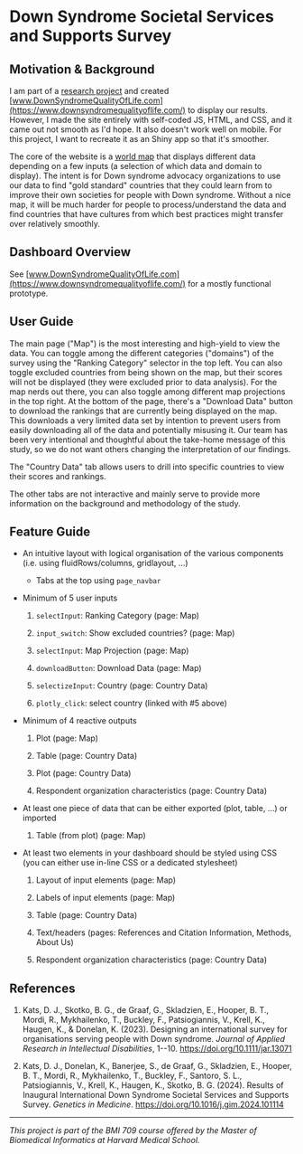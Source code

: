 # Down Syndrome Societal Services and Supports Survey

## Motivation & Background

I am part of a [research project](https://doi.org/10.1016/j.gim.2024.101114) and created [www.DownSyndromeQualityOfLife.com](https://www.downsyndromequalityoflife.com/) to display our results. However, I made the site entirely with self-coded JS, HTML, and CSS, and it came out not smooth as I'd hope. It also doesn't work well on mobile. For this project, I want to recreate it as an Shiny app so that it's smoother.

The core of the website is a [world map](https://www.downsyndromequalityoflife.com/map.html) that displays different data depending on a few inputs (a selection of which data and domain to display). The intent is for Down syndrome advocacy organizations to use our data to find "gold standard" countries that they could learn from to improve their own societies for people with Down syndrome. Without a nice map, it will be much harder for people to process/understand the data and find countries that have cultures from which best practices might transfer over relatively smoothly.

## Dashboard Overview

See [www.DownSyndromeQualityOfLife.com](https://www.downsyndromequalityoflife.com/) for a mostly functional prototype.

## User Guide

The main page ("Map") is the most interesting and high-yield to view the data. You can toggle among the different categories ("domains") of the survey using the "Ranking Category" selector in the top left. You can also toggle excluded countries from being shown on the map, but their scores will not be displayed (they were excluded prior to data analysis). For the map nerds out there, you can also toggle among different map projections in the top right. At the bottom of the page, there's a "Download Data" button to download the rankings that are currently being displayed on the map. This downloads a very limited data set by intention to prevent users from easily downloading all of the data and potentially misusing it. Our team has been very intentional and thoughtful about the take-home message of this study, so we do not want others changing the interpretation of our findings.

The "Country Data" tab allows users to drill into specific countries to view their scores and rankings.

The other tabs are not interactive and mainly serve to provide more information on the background and methodology of the study.

## Feature Guide

-   An intuitive layout with logical organisation of the various components (i.e. using fluidRows/columns, gridlayout, \...)

    -   Tabs at the top using `page_navbar`

-   Minimum of 5 user inputs

    1.  `selectInput`: Ranking Category (page: Map)

    2.  `input_switch`: Show excluded countries? (page: Map)

    3.  `selectInput`: Map Projection (page: Map)

    4.  `downloadButton`: Download Data (page: Map)

    5.  `selectizeInput`: Country (page: Country Data)

    6.  `plotly_click`: select country (linked with #5 above)

-   Minimum of 4 reactive outputs

    1.  Plot (page: Map)

    2.  Table (page: Country Data)

    3.  Plot (page: Country Data)

    4.  Respondent organization characteristics (page: Country Data)

-   At least one piece of data that can be either exported (plot, table, \...) or imported

    1.  Table (from plot) (page: Map)

-   At least two elements in your dashboard should be styled using CSS (you can either use in-line CSS or a dedicated stylesheet)

    1.  Layout of input elements (page: Map)

    2.  Labels of input elements (page: Map)

    3.  Table (page: Country Data)

    4.  Text/headers (pages: References and Citation Information, Methods, About Us)

    5.  Respondent organization characteristics (page: Country Data)

## References

1.  Kats, D. J., Skotko, B. G., de Graaf, G., Skladzien, E., Hooper, B. T., Mordi, R., Mykhailenko, T., Buckley, F., Patsiogiannis, V., Krell, K., Haugen, K., & Donelan, K. (2023). Designing an international survey for organisations serving people with Down syndrome. *Journal of Applied Research in Intellectual Disabilities*, 1--10. <https://doi.org/10.1111/jar.13071>

2.  Kats, D. J., Donelan, K., Banerjee, S., de Graaf, G., Skladzien, E., Hooper, B. T., Mordi, R., Mykhailenko, T., Buckley, F., Santoro, S. L., Patsiogiannis, V., Krell, K., Haugen, K., Skotko, B. G. (2024). Results of Inaugural International Down Syndrome Societal Services and Supports Survey. *Genetics in Medicine*. <https://doi.org/10.1016/j.gim.2024.101114>

------------------------------------------------------------------------

*This project is part of the BMI 709 course offered by the Master of Biomedical Informatics at Harvard Medical School.*
